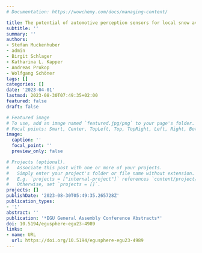 ```yaml
---
# Documentation: https://wowchemy.com/docs/managing-content/

title: The potential of automotive perception sensors for local snow avalanche monitoring
subtitle: ''
summary: ''
authors:
- Stefan Muckenhuber
- admin
- Birgit Schlager
- Katharina L. Kapper
- Andreas Prokop
- Wolfgang Schöner
tags: []
categories: []
date: '2023-04-01'
lastmod: 2023-08-30T07:49:35+02:00
featured: false
draft: false

# Featured image
# To use, add an image named `featured.jpg/png` to your page's folder.
# Focal points: Smart, Center, TopLeft, Top, TopRight, Left, Right, BottomLeft, Bottom, BottomRight.
image:
  caption: ''
  focal_point: ''
  preview_only: false

# Projects (optional).
#   Associate this post with one or more of your projects.
#   Simply enter your project's folder or file name without extension.
#   E.g. `projects = ["internal-project"]` references `content/project/deep-learning/index.md`.
#   Otherwise, set `projects = []`.
projects: []
publishDate: '2023-08-30T05:49:35.265728Z'
publication_types:
- '1'
abstract: ''
publication: '*EGU General Assembly Conference Abstracts*'
doi: 10.5194/egusphere-egu23-4989
links:
- name: URL
  url: https://doi.org/10.5194/egusphere-egu23-4989
---
```

